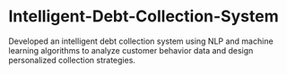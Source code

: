 # Intelligent-Debt-Collection-System
Developed an intelligent debt collection system using NLP and machine learning algorithms to analyze customer behavior data and design personalized collection strategies. 

